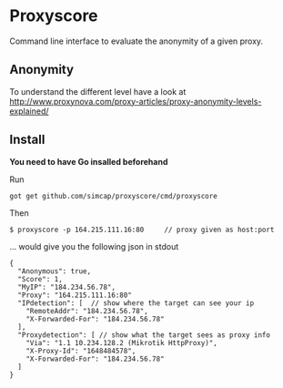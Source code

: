 # Proxyscore

Command line interface to evaluate the anonymity of a given proxy.

## Anonymity 

To understand the different level have a look at http://www.proxynova.com/proxy-articles/proxy-anonymity-levels-explained/

## Install

**You need to have Go insalled beforehand**

Run

    got get github.com/simcap/proxyscore/cmd/proxyscore

Then

    $ proxyscore -p 164.215.111.16:80     // proxy given as host:port

... would give you the following json in stdout

    {
      "Anonymous": true,
      "Score": 1,
      "MyIP": "184.234.56.78",
      "Proxy": "164.215.111.16:80"
      "IPdetection": [  // show where the target can see your ip
        "RemoteAddr": "184.234.56.78",
        "X-Forwarded-For": "184.234.56.78"
      ],
      "Proxydetection": [ // show what the target sees as proxy info
        "Via": "1.1 10.234.128.2 (Mikrotik HttpProxy)",
        "X-Proxy-Id": "1648484578",
        "X-Forwarded-For": "184.234.56.78"
      ]
    }
